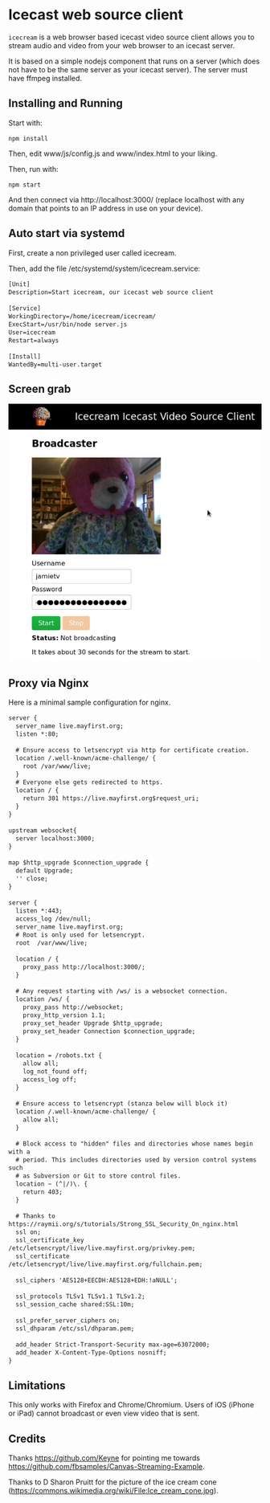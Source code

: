# Icecast web source client

`icecream` is a web browser based icecast video source client allows you to stream audio and video from your web browser to an icecast server.

It is based on a simple nodejs component that runs on a server (which does not have to be the same server as your icecast server). The server must have ffmpeg installed.

## Installing and Running

Start with:

    npm install

Then, edit www/js/config.js and www/index.html to your liking.

Then, run with:

    npm start

And then connect via http://localhost:3000/ (replace localhost with any domain that points to an IP address in use on your device).

## Auto start via systemd

First, create a non privileged user called icecream.

Then, add the file /etc/systemd/system/icecream.service:

    [Unit]
    Description=Start icecream, our icecast web source client

    [Service]
    WorkingDirectory=/home/icecream/icecream/
    ExecStart=/usr/bin/node server.js
    User=icecream
    Restart=always

    [Install]
    WantedBy=multi-user.target

## Screen grab

![Screen grab of broadcaster](docs/screengrab.png)

## Proxy via Nginx

Here is a minimal sample configuration for nginx.

    server {
      server_name live.mayfirst.org; 
      listen *:80;

      # Ensure access to letsencrypt via http for certificate creation.
      location /.well-known/acme-challenge/ {
        root /var/www/live;
      }
      # Everyone else gets redirected to https.
      location / {
        return 301 https://live.mayfirst.org$request_uri;	
      }
    }

    upstream websocket{
      server localhost:3000;
    }

    map $http_upgrade $connection_upgrade {
      default Upgrade;
      '' close;
    }

    server {
      listen *:443;
      access_log /dev/null;
      server_name live.mayfirst.org; 
      # Root is only used for letsencrypt.
      root  /var/www/live;

      location / {
        proxy_pass http://localhost:3000/;
      }

      # Any request starting with /ws/ is a websocket connection.
      location /ws/ {
        proxy_pass http://websocket;
        proxy_http_version 1.1;
        proxy_set_header Upgrade $http_upgrade;
        proxy_set_header Connection $connection_upgrade;
      }

      location = /robots.txt {
        allow all;
        log_not_found off;
        access_log off;
      }

      # Ensure access to letsencrypt (stanza below will block it)
      location /.well-known/acme-challenge/ {
        allow all;
      }
        
      # Block access to "hidden" files and directories whose names begin with a
      # period. This includes directories used by version control systems such
      # as Subversion or Git to store control files.
      location ~ (^|/)\. {
        return 403;
      }

      # Thanks to https://raymii.org/s/tutorials/Strong_SSL_Security_On_nginx.html
      ssl on;
      ssl_certificate_key /etc/letsencrypt/live/live.mayfirst.org/privkey.pem;
      ssl_certificate /etc/letsencrypt/live/live.mayfirst.org/fullchain.pem;

      ssl_ciphers 'AES128+EECDH:AES128+EDH:!aNULL';

      ssl_protocols TLSv1 TLSv1.1 TLSv1.2;
      ssl_session_cache shared:SSL:10m;

      ssl_prefer_server_ciphers on;
      ssl_dhparam /etc/ssl/dhparam.pem;

      add_header Strict-Transport-Security max-age=63072000;
      add_header X-Content-Type-Options nosniff;
    }



## Limitations

This only works with Firefox and Chrome/Chromium. Users of iOS (iPhone or iPad) cannot broadcast or even view video that is sent.

## Credits 

Thanks https://github.com/Keyne for pointing me towards https://github.com/fbsamples/Canvas-Streaming-Example.

Thanks to D Sharon Pruitt for the picture of the ice cream cone (https://commons.wikimedia.org/wiki/File:Ice_cream_cone.jpg).
